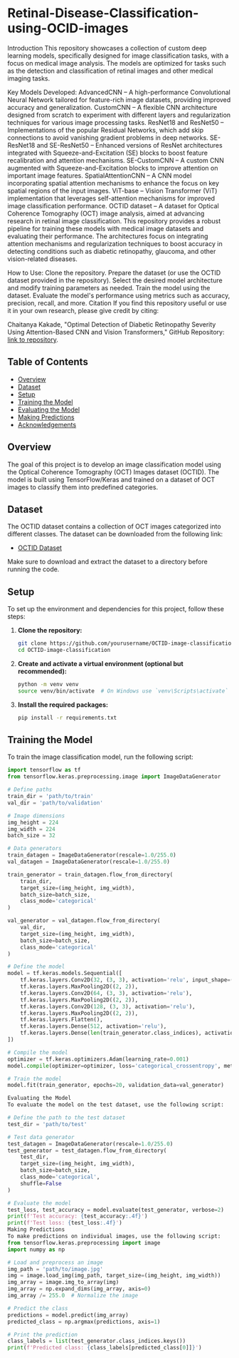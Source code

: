 # Retinal-Disease-Classification-using-OCID-images

Introduction
This repository showcases a collection of custom deep learning models, specifically designed for image classification tasks, with a focus on medical image analysis. The models are optimized for tasks such as the detection and classification of retinal images and other medical imaging tasks.

Key Models Developed:
AdvancedCNN – A high-performance Convolutional Neural Network tailored for feature-rich image datasets, providing improved accuracy and generalization.
CustomCNN – A flexible CNN architecture designed from scratch to experiment with different layers and regularization techniques for various image processing tasks.
ResNet18 and ResNet50 – Implementations of the popular Residual Networks, which add skip connections to avoid vanishing gradient problems in deep networks.
SE-ResNet18 and SE-ResNet50 – Enhanced versions of ResNet architectures integrated with Squeeze-and-Excitation (SE) blocks to boost feature recalibration and attention mechanisms.
SE-CustomCNN – A custom CNN augmented with Squeeze-and-Excitation blocks to improve attention on important image features.
SpatialAttentionCNN – A CNN model incorporating spatial attention mechanisms to enhance the focus on key spatial regions of the input images.
ViT-base – Vision Transformer (ViT) implementation that leverages self-attention mechanisms for improved image classification performance.
OCTID dataset – A dataset for Optical Coherence Tomography (OCT) image analysis, aimed at advancing research in retinal image classification.
This repository provides a robust pipeline for training these models with medical image datasets and evaluating their performance. The architectures focus on integrating attention mechanisms and regularization techniques to boost accuracy in detecting conditions such as diabetic retinopathy, glaucoma, and other vision-related diseases.

How to Use:
Clone the repository.
Prepare the dataset (or use the OCTID dataset provided in the repository).
Select the desired model architecture and modify training parameters as needed.
Train the model using the dataset.
Evaluate the model's performance using metrics such as accuracy, precision, recall, and more.
Citation
If you find this repository useful or use it in your own research, please give credit by citing:

Chaitanya Kakade, "Optimal Detection of Diabetic Retinopathy Severity Using Attention-Based CNN and Vision Transformers," GitHub Repository: 
[link to repository](https://github.com/ChaitanyaK77/Optimal-Detection-of-Diabetic-Retinopathy-Severity-Using-Attention-Based-CNN-and-Vision-Transformers/tree/main).


## Table of Contents
- [Overview](#overview)
- [Dataset](#dataset)
- [Setup](#setup)
- [Training the Model](#training-the-model)
- [Evaluating the Model](#evaluating-the-model)
- [Making Predictions](#making-predictions)
- [Acknowledgements](#acknowledgements)

## Overview
The goal of this project is to develop an image classification model using the Optical Coherence Tomography (OCT) Images dataset (OCTID). The model is built using TensorFlow/Keras and trained on a dataset of OCT images to classify them into predefined categories.

## Dataset
The OCTID dataset contains a collection of OCT images categorized into different classes. The dataset can be downloaded from the following link:

- [OCTID Dataset](https://example.com/OCTID-dataset)

Make sure to download and extract the dataset to a directory before running the code.

## Setup
To set up the environment and dependencies for this project, follow these steps:

1. **Clone the repository:**
    ```bash
    git clone https://github.com/yourusername/OCTID-image-classification.git
    cd OCTID-image-classification
    ```

2. **Create and activate a virtual environment (optional but recommended):**
    ```bash
    python -m venv venv
    source venv/bin/activate  # On Windows use `venv\Scripts\activate`
    ```

3. **Install the required packages:**
    ```bash
    pip install -r requirements.txt
    ```

## Training the Model
To train the image classification model, run the following script:

```python
import tensorflow as tf
from tensorflow.keras.preprocessing.image import ImageDataGenerator

# Define paths
train_dir = 'path/to/train'
val_dir = 'path/to/validation'

# Image dimensions
img_height = 224
img_width = 224
batch_size = 32

# Data generators
train_datagen = ImageDataGenerator(rescale=1.0/255.0)
val_datagen = ImageDataGenerator(rescale=1.0/255.0)

train_generator = train_datagen.flow_from_directory(
    train_dir,
    target_size=(img_height, img_width),
    batch_size=batch_size,
    class_mode='categorical'
)

val_generator = val_datagen.flow_from_directory(
    val_dir,
    target_size=(img_height, img_width),
    batch_size=batch_size,
    class_mode='categorical'
)

# Define the model
model = tf.keras.models.Sequential([
    tf.keras.layers.Conv2D(32, (3, 3), activation='relu', input_shape=(img_height, img_width, 3)),
    tf.keras.layers.MaxPooling2D((2, 2)),
    tf.keras.layers.Conv2D(64, (3, 3), activation='relu'),
    tf.keras.layers.MaxPooling2D((2, 2)),
    tf.keras.layers.Conv2D(128, (3, 3), activation='relu'),
    tf.keras.layers.MaxPooling2D((2, 2)),
    tf.keras.layers.Flatten(),
    tf.keras.layers.Dense(512, activation='relu'),
    tf.keras.layers.Dense(len(train_generator.class_indices), activation='softmax')
])

# Compile the model
optimizer = tf.keras.optimizers.Adam(learning_rate=0.001)
model.compile(optimizer=optimizer, loss='categorical_crossentropy', metrics=['accuracy'])

# Train the model
model.fit(train_generator, epochs=20, validation_data=val_generator)

Evaluating the Model
To evaluate the model on the test dataset, use the following script:

# Define the path to the test dataset
test_dir = 'path/to/test'

# Test data generator
test_datagen = ImageDataGenerator(rescale=1.0/255.0)
test_generator = test_datagen.flow_from_directory(
    test_dir,
    target_size=(img_height, img_width),
    batch_size=batch_size,
    class_mode='categorical',
    shuffle=False
)

# Evaluate the model
test_loss, test_accuracy = model.evaluate(test_generator, verbose=2)
print(f'Test accuracy: {test_accuracy:.4f}')
print(f'Test loss: {test_loss:.4f}')
Making Predictions
To make predictions on individual images, use the following script:
from tensorflow.keras.preprocessing import image
import numpy as np

# Load and preprocess an image
img_path = 'path/to/image.jpg'
img = image.load_img(img_path, target_size=(img_height, img_width))
img_array = image.img_to_array(img)
img_array = np.expand_dims(img_array, axis=0)
img_array /= 255.0  # Normalize the image

# Predict the class
predictions = model.predict(img_array)
predicted_class = np.argmax(predictions, axis=1)

# Print the prediction
class_labels = list(test_generator.class_indices.keys())
print(f'Predicted class: {class_labels[predicted_class[0]]}')
